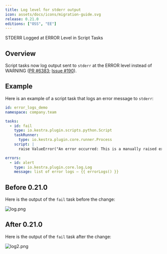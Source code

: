 ```yaml
---
title: Log level for stderr output
icon: assets/docs/icons/migration-guide.svg
release: 0.21.0
editions: ["OSS", "EE"]
---
```


STDERR Logged at ERROR Level in Script Tasks

## Overview

Script tasks now log output sent to `stderr` at the ERROR level instead of WARNING ([PR #6383](https://github.com/kestra-io/kestra/pull/6383); [Issue #190](https://github.com/kestra-io/plugin-scripts/issues/190)).

## Example

Here is an example of a script task that logs an error message to `stderr`:

```yaml
id: error_logs_demo
namespace: company.team

tasks:
  - id: fail
    type: io.kestra.plugin.scripts.python.Script
    taskRunner:
      type: io.kestra.plugin.core.runner.Process
    script: |
      raise ValueError("An error occurred: This is a manually raised exception.")

errors:
  - id: alert
    type: io.kestra.plugin.core.log.Log
    message: list of error logs — {{ errorLogs() }}
```

## Before 0.21.0

Here is the output of the `fail` task before the change:

![log.png](assets/docs/migration-guide/0-21/stderr-log-level1.png)

## After 0.21.0

Here is the output of the `fail` task after the change:

![log2.png](assets/docs/migration-guide/0-21/stderr-log-level2.png)